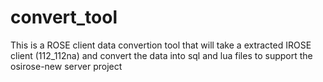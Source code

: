 # convert_tool
This is a ROSE client data convertion tool that will take a extracted IROSE client (112_112na) and convert the data into sql and lua files to support the osirose-new server project
